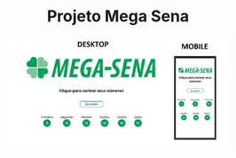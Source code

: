 <h1 align="center">Projeto Mega Sena</h1>

<p align="center" style="display: flex; align-items: flex-start; justify-content: center;">
  <img alt="PROJECT" title="#PROJECT" src="https://raw.githubusercontent.com/dimascapelari/megaSenaDimas/main/img/PROJETO.jpg" width="400px">
</p>
